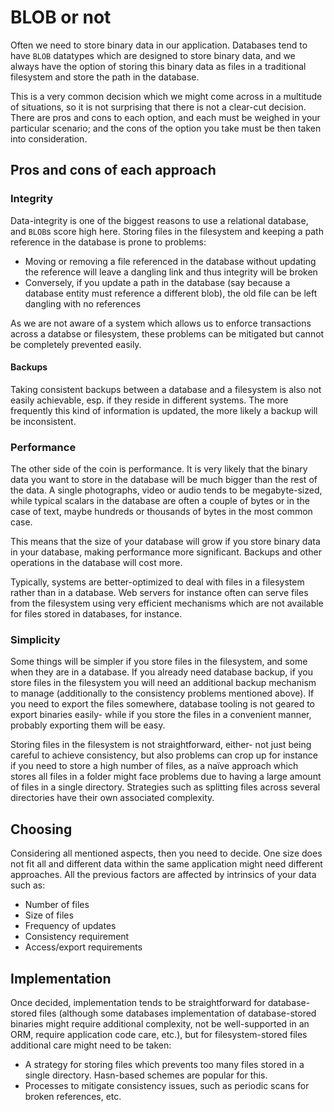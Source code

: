 # BLOB or not

Often we need to store binary data in our application. Databases tend to have `BLOB` datatypes which are designed to store binary data, and we always have the option of storing this binary data as files in a traditional filesystem and store the path in the database.

This is a very common decision which we might come across in a multitude of situations, so it is not surprising that there is not a clear-cut decision. There are pros and cons to each option, and each must be weighed in your particular scenario; and the cons of the option you take must be then taken into consideration.

## Pros and cons of each approach

### Integrity

Data-integrity is one of the biggest reasons to use a relational database, and `BLOB`s score high here. Storing files in the filesystem and keeping a path reference in the database is prone to problems:

* Moving or removing a file referenced in the database without updating the reference will leave a dangling link and thus integrity will be broken
* Conversely, if you update a path in the database (say because a database entity must reference a different blob), the old file can be left dangling with no references

As we are not aware of a system which allows us to enforce transactions across a databse or filesystem, these problems can be mitigated but cannot be completely prevented easily.

#### Backups

Taking consistent backups between a database and a filesystem is also not easily achievable, esp. if they reside in different systems. The more frequently this kind of information is updated, the more likely a backup will be inconsistent.

### Performance

The other side of the coin is performance. It is very likely that the binary data you want to store in the database will be much bigger than the rest of the data. A single photographs, video or audio tends to be megabyte-sized, while typical scalars in the database are often a couple of bytes or in the case of text, maybe hundreds or thousands of bytes in the most common case.

This means that the size of your database will grow if you store binary data in your database, making performance more significant. Backups and other operations in the database will cost more.

Typically, systems are better-optimized to deal with files in a filesystem rather than in a database. Web servers for instance often can serve files from the filesystem using very efficient mechanisms which are not available for files stored in databases, for instance.

### Simplicity

Some things will be simpler if you store files in the filesystem, and some when they are in a database. If you already need database backup, if you store files in the filesystem you will need an additional backup mechanism to manage (additionally to the consistency problems mentioned above). If you need to export the files somewhere, database tooling is not geared to export binaries easily- while if you store the files in a convenient manner, probably exporting them will be easy.

Storing files in the filesystem is not straightforward, either- not just being careful to achieve consistency, but also problems can crop up for instance if you need to store a high number of files, as a naïve approach which stores all files in a folder might face problems due to having a large amount of files in a single directory. Strategies such as splitting files across several directories have their own associated complexity.

## Choosing

Considering all mentioned aspects, then you need to decide. One size does not fit all and different data within the same application might need different approaches. All the previous factors are affected by intrinsics of your data such as:

* Number of files
* Size of files
* Frequency of updates
* Consistency requirement
* Access/export requirements

## Implementation

Once decided, implementation tends to be straightforward for database-stored files (although some databases implementation of database-stored binaries might require additional complexity, not be well-supported in an ORM, require application code care, etc.), but for filesystem-stored files additional care might need to be taken:

* A strategy for storing files which prevents too many files stored in a single directory. Hasn-based schemes are popular for this.
* Processes to mitigate consistency issues, such as periodic scans for broken references, etc.
